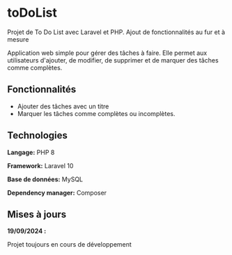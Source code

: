 
# toDoList

Projet de To Do List avec Laravel et PHP. Ajout de fonctionnalités au fur et à mesure

Application web simple pour gérer des tâches à faire. Elle permet aux utilisateurs d'ajouter, de modifier, de supprimer et de marquer des tâches comme complètes. 



## Fonctionnalités

- Ajouter des tâches avec un titre
- Marquer les tâches comme complètes ou incomplètes.


## Technologies

**Langage:** PHP 8

**Framework:** Laravel 10

**Base de données:** MySQL

**Dependency manager:** Composer


## Mises à jours

**19/09/2024 :**

Projet toujours en cours de développement
